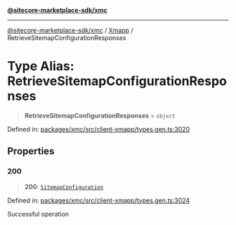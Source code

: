 [**@sitecore-marketplace-sdk/xmc**](../../../../README.md)

***

[@sitecore-marketplace-sdk/xmc](../../../../README.md) / [Xmapp](../README.md) / RetrieveSitemapConfigurationResponses

# Type Alias: RetrieveSitemapConfigurationResponses

> **RetrieveSitemapConfigurationResponses** = `object`

Defined in: [packages/xmc/src/client-xmapp/types.gen.ts:3020](https://github.com/Sitecore/marketplace-sdk/blob/047115917e8843232ba2a4ba284b67585698b1c5/packages/xmc/src/client-xmapp/types.gen.ts#L3020)

## Properties

### 200

> **200**: [`SitemapConfiguration`](SitemapConfiguration.md)

Defined in: [packages/xmc/src/client-xmapp/types.gen.ts:3024](https://github.com/Sitecore/marketplace-sdk/blob/047115917e8843232ba2a4ba284b67585698b1c5/packages/xmc/src/client-xmapp/types.gen.ts#L3024)

Successful operation
